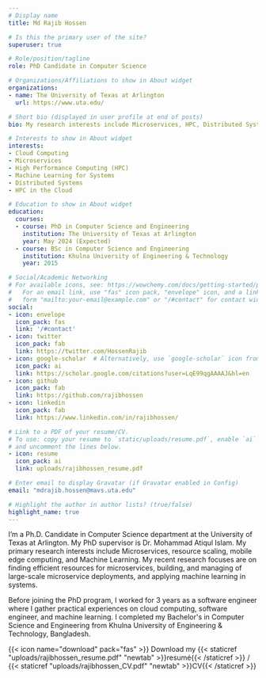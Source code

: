 ```yaml
---
# Display name
title: Md Rajib Hossen

# Is this the primary user of the site?
superuser: true

# Role/position/tagline
role: PhD Candidate in Computer Science

# Organizations/Affiliations to show in About widget
organizations:
- name: The University of Texas at Arlington
  url: https://www.uta.edu/

# Short bio (displayed in user profile at end of posts)
bio: My research interests include Microservices, HPC, Distributed Systems, Machine Learning, and Converged Computing

# Interests to show in About widget
interests:
- Cloud Computing
- Microservices
- High Performance Computing (HPC)
- Machine Learning for Systems
- Distributed Systems
- HPC in the Cloud 

# Education to show in About widget
education:
  courses:
  - course: PhD in Computer Science and Engineering
    institution: The University of Texas at Arlington
    year: May 2024 (Expected)
  - course: BSc in Computer Science and Engineering
    institution: Khulna University of Engineering & Technology
    year: 2015

# Social/Academic Networking
# For available icons, see: https://wowchemy.com/docs/getting-started/page-builder/#icons
#   For an email link, use "fas" icon pack, "envelope" icon, and a link in the
#   form "mailto:your-email@example.com" or "/#contact" for contact widget.
social:
- icon: envelope
  icon_pack: fas
  link: '/#contact'
- icon: twitter
  icon_pack: fab
  link: https://twitter.com/HossenRajib
- icon: google-scholar  # Alternatively, use `google-scholar` icon from `ai` icon pack
  icon_pack: ai
  link: https://scholar.google.com/citations?user=LqE99qgAAAAJ&hl=en
- icon: github
  icon_pack: fab
  link: https://github.com/rajibhossen
- icon: linkedin
  icon_pack: fab
  link: https://www.linkedin.com/in/rajibhossen/

# Link to a PDF of your resume/CV.
# To use: copy your resume to `static/uploads/resume.pdf`, enable `ai` icons in `params.toml`, 
# and uncomment the lines below.
- icon: resume
  icon_pack: ai
  link: uploads/rajibhossen_resume.pdf

# Enter email to display Gravatar (if Gravatar enabled in Config)
email: "mdrajib.hossen@mavs.uta.edu"

# Highlight the author in author lists? (true/false)
highlight_name: true
---
```


I’m a Ph.D. Candidate in Computer Science department at the University of Texas at Arlington. 
My PhD supervisor is Dr. Mohammad Atiqul Islam. My primary research interests include Microservices, resource scaling, mobile edge computing, and Machine Learning. My recent research focuses are on finding efficient resources for microservices, building, and 
managing of large-scale microservice deployments, and applying machine learning in systems.

Before joining the PhD program, I worked for 3 years as a software engineer where I gather practical experiences on 
cloud computing, software engineer, and machine learning.
I completed my Bachelor's in Computer Science and Engineering  from Khulna University of Engineering & Technology, Bangladesh. 

{{< icon name="download" pack="fas" >}} Download my {{< staticref "uploads/rajibhossen_resume.pdf" "newtab" >}}resumé{{< /staticref >}} / {{< staticref "uploads/rajibhossen_CV.pdf" "newtab" >}}CV{{< /staticref >}}

